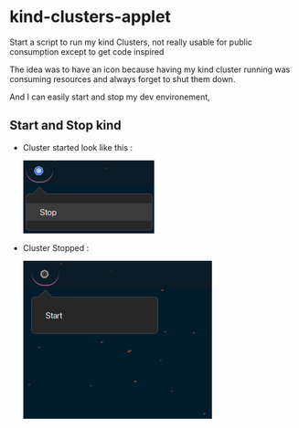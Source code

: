 # kind-clusters-applet

Start a script to run my kind Clusters, not really usable for public consumption except to get code inspired

The idea was to have an icon because having my kind cluster running was consuming resources and always forget to shut them down.

And I can easily start and stop my dev environement, 


## Start and Stop kind

* Cluster started look like this : 

  ![started](./.images/started.png)


* Cluster Stopped : 

  ![stopped](./.images/stopped.png)

